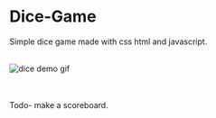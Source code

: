 # Dice-Game
Simple dice game made with css html and javascript.<br/>
<br/>

<img href="https://gyazo.com/506b294dfe1d35ea9dec9c79ddf53bee" alt="dice demo gif"><br/>

<br/>
<br/>
Todo- make a scoreboard.<br/> 
